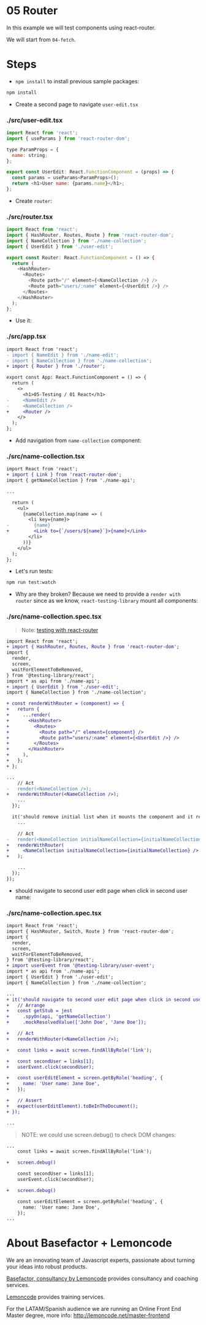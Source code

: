 # 05 Router

In this example we will test components using react-router.

We will start from `04-fetch`.

# Steps

- `npm install` to install previous sample packages:

```bash
npm install
```

- Create a second page to navigate `user-edit.tsx`

### ./src/user-edit.tsx

```javascript
import React from 'react';
import { useParams } from 'react-router-dom';

type ParamProps = {
  name: string;
};

export const UserEdit: React.FunctionComponent = (props) => {
  const params = useParams<ParamProps>();
  return <h1>User name: {params.name}</h1>;
};

```

- Create `router`:

### ./src/router.tsx

```javascript
import React from 'react';
import { HashRouter, Routes, Route } from 'react-router-dom';
import { NameCollection } from './name-collection';
import { UserEdit } from './user-edit';

export const Router: React.FunctionComponent = () => {
  return (
    <HashRouter>
      <Routes>
        <Route path="/" element={<NameCollection />} />
        <Route path="users/:name" element={<UserEdit />} />
      </Routes>
    </HashRouter>
  );
};
```

- Use it:

### ./src/app.tsx

```diff
import React from 'react';
- import { NameEdit } from './name-edit';
- import { NameCollection } from './name-collection';
+ import { Router } from './router';

export const App: React.FunctionComponent = () => {
  return (
    <>
      <h1>05-Testing / 01 React</h1>
-     <NameEdit />
-     <NameCollection />
+     <Router />
    </>
  );
};

```

- Add navigation from `name-collection` component:

### ./src/name-collection.tsx

```diff
import React from 'react';
+ import { Link } from 'react-router-dom';
import { getNameCollection } from './name-api';

...

  return (
    <ul>
      {nameCollection.map(name => (
        <li key={name}>
-         {name}
+         <Link to={`/users/${name}`}>{name}</Link>
        </li>
      ))}
    </ul>
  );
};

```

- Let's run tests:

```bash
npm run test:watch
```

- Why are they broken? Because we need to provide a `render with router` since as we know, `react-testing-library` mount all components:

### ./src/name-collection.spec.tsx

> Note: [testing with react-router](https://testing-library.com/docs/example-react-router)

```diff
import React from 'react';
+ import { HashRouter, Routes, Route } from 'react-router-dom';
import {
  render,
  screen,
  waitForElementToBeRemoved,
} from '@testing-library/react';
import * as api from './name-api';
+ import { UserEdit } from './user-edit';
import { NameCollection } from './name-collection';

+ const renderWithRouter = (component) => {
+   return {
+     ...render(
+       <HashRouter>
+         <Routes>
+           <Route path="/" element={component} />
+           <Route path="users/:name" element={<UserEdit />} />
+         </Routes>
+       </HashRouter>
+     ),
+   };
+ };

...
    // Act
-   render(<NameCollection />);
+   renderWithRouter(<NameCollection />);
    ...
  });

  it('should remove initial list when it mounts the component and it resolves the async call', async () => {
    ...

    // Act
-   render(<NameCollection initialNameCollection={initialNameCollection} />);
+   renderWithRouter(
+     <NameCollection initialNameCollection={initialNameCollection} />
+   );

    ...
  });
});

```

- should navigate to second user edit page when click in second user name:

### ./src/name-collection.spec.tsx

```diff
import React from 'react';
import { HashRouter, Switch, Route } from 'react-router-dom';
import {
  render,
  screen,
  waitForElementToBeRemoved,
} from '@testing-library/react';
+ import userEvent from '@testing-library/user-event';
import * as api from './name-api';
import { UserEdit } from './user-edit';
import { NameCollection } from './name-collection';

...
+ it('should navigate to second user edit page when click in second user name', async () => {
+   // Arrange
+   const getStub = jest
+     .spyOn(api, 'getNameCollection')
+     .mockResolvedValue(['John Doe', 'Jane Doe']);

+   // Act
+   renderWithRouter(<NameCollection />);

+   const links = await screen.findAllByRole('link');

+   const secondUser = links[1];
+   userEvent.click(secondUser);

+   const userEditElement = screen.getByRole('heading', {
+     name: 'User name: Jane Doe',
+   });

+   // Assert
+   expect(userEditElement).toBeInTheDocument();
+ });

...

```

> NOTE: we could use screen.debug() to check DOM changes:

```diff
...
    const links = await screen.findAllByRole('link');

+   screen.debug()

    const secondUser = links[1];
    userEvent.click(secondUser);

+   screen.debug()

    const userEditElement = screen.getByRole('heading', {
      name: 'User name: Jane Doe',
    });
...
```

# About Basefactor + Lemoncode

We are an innovating team of Javascript experts, passionate about turning your ideas into robust products.

[Basefactor, consultancy by Lemoncode](http://www.basefactor.com) provides consultancy and coaching services.

[Lemoncode](http://lemoncode.net/services/en/#en-home) provides training services.

For the LATAM/Spanish audience we are running an Online Front End Master degree, more info: http://lemoncode.net/master-frontend

